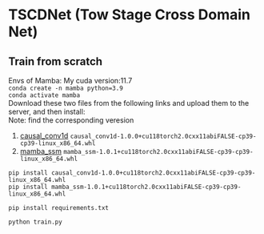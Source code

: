 # TSCDNet (Tow Stage Cross Domain Net)
## Train from scratch
Envs of Mamba: My cuda version:11.7  
`conda create -n mamba python=3.9`  
`conda activate mamba`  
Download these two files from the following links and upload them to the server, and then install:  
Note: find the corresponding veresion
1. [causal_conv1d](https://github.com/Dao-AILab/causal-conv1d/releases/tag/v1.0.0)
`causal_conv1d-1.0.0+cu118torch2.0cxx11abiFALSE-cp39-cp39-linux_x86_64.whl`
2. [mamba_ssm](https://github.com/state-spaces/mamba/releases/tag/v1.0.1)
`mamba_ssm-1.0.1+cu118torch2.0cxx11abiFALSE-cp39-cp39-linux_x86_64.whl`

`pip install causal_conv1d-1.0.0+cu118torch2.0cxx11abiFALSE-cp39-cp39-linux_x86_64.whl`  
`pip install mamba_ssm-1.0.1+cu118torch2.0cxx11abiFALSE-cp39-cp39-linux_x86_64.whl`  

`pip install requirements.txt`

`python train.py`

